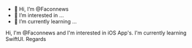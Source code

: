 - 👋 Hi, I’m @Faconnews
- 👀 I’m interested in ...
- 🌱 I’m currently learning ...

<!---
Faconnews/Faconnews is a ✨ special ✨ repository because its `README.md` (this file) appears on your GitHub profile.
You can click the Preview link to take a look at your changes.
--->

Hi, I'm @Faconnews and I'm interested in iOS App's.
I'm currently learning SwiftUI.
Regards

